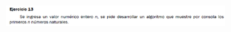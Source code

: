 ![](https://github.com/Alexix87/practicaLogica/blob/master/ejerciciosIniciales/ejercicio_13/ejercicio_13.png)